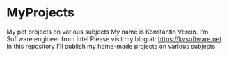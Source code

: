 # MyProjects
My pet projects on various subjects
My name is Konstantin Verein. I'm Software engineer from Intel
Please visit my blog at: https://kvsoftware.net
In this repository I'll publish my home-made projects on various subjects
